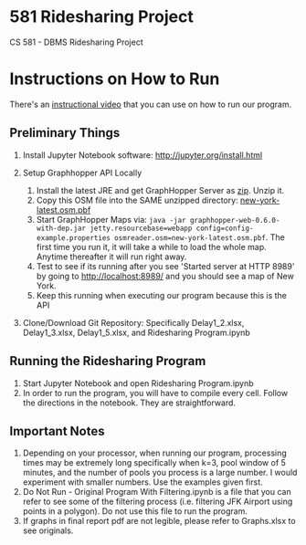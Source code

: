 # 581 Ridesharing Project
CS 581 - DBMS Ridesharing Project

# Instructions on How to Run
There's an [instructional video](https://youtu.be/MoOnZzU8ZTk) that you can use on how to run our program.

## Preliminary Things
1) Install Jupyter Notebook software: http://jupyter.org/install.html

2) Setup Graphhopper API Locally
   1. Install the latest JRE and get GraphHopper Server as [zip](https://graphhopper.com/public/releases/graphhopper-web-0.6.0-bin.zip). Unzip it. 
   2. Copy this OSM file into the SAME unzipped directory: [new-york-latest.osm.pbf](http://download.geofabrik.de/north-america/us/new-york-latest.osm.pbf)
   3. Start GraphHopper Maps via: `java -jar graphhopper-web-0.6.0-with-dep.jar jetty.resourcebase=webapp config=config-example.properties osmreader.osm=new-york-latest.osm.pbf`. The first time you run it, it will take a while to load the whole map. Anytime thereafter it will run right away.
   4. Test to see if its running after you see 'Started server at HTTP 8989' by going to [http://localhost:8989/](http://localhost:8989/) and you should see a map of New York. 
   5. Keep this running when executing our program because this is the API

3) Clone/Download Git Repository: Specifically Delay1_2.xlsx, Delay1_3.xlsx, Delay1_5.xlsx, and Ridesharing Program.ipynb


## Running the Ridesharing Program
1) Start Jupyter Notebook and open Ridesharing Program.ipynb
2) In order to run the program, you will have to compile every cell. Follow the directions in the notebook. They are straightforward.

## Important Notes
1) Depending on your processor, when running our program, processing times may be extremely long specifically when k=3, pool window of 5 minutes, and the number of pools you process is a large number. I would experiment with smaller numbers. Use the examples given first.
2) Do Not Run - Original Program With Filtering.ipynb is a file that you can refer to see some of the filtering process (i.e. filtering JFK Airport using points in a polygon). Do not use this file to run the program.
3) If graphs in final report pdf are not legible, please refer to Graphs.xlsx to see originals.

